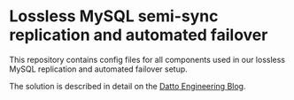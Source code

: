 # Lossless MySQL semi-sync replication and automated failover

This repository contains config files for all components used in our lossless MySQL replication and
automated failover setup. 

The solution is described in detail on the [Datto Engineering Blog](https://datto.engineering/post/lossless-mysql-semi-sync-replication-and-automated-failover).

